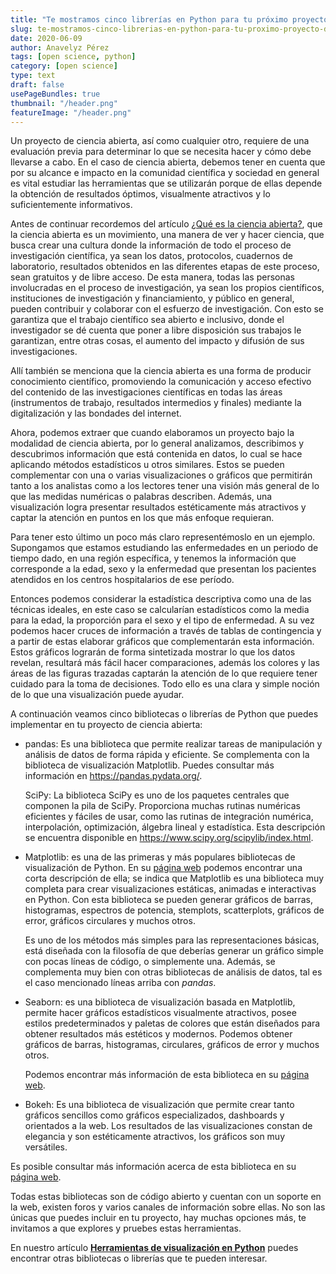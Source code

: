 ```yaml
---
title: "Te mostramos cinco librerías en Python para tu próximo proyecto de ciencia abierta"
slug: te-mostramos-cinco-librerias-en-python-para-tu-proximo-proyecto-de-ciencia-abierta
date: 2020-06-09
author: Anavelyz Pérez
tags: [open science, python]
category: [open science]
type: text
draft: false
usePageBundles: true
thumbnail: "/header.png"
featureImage: "/header.png"
---
```



<!-- # Te mostramos cinco librerías en Python para tu próximo proyecto de ciencia abierta -->
<!-- **Por Anavelyz Pérez** -->



Un proyecto de ciencia abierta, así como cualquier otro, requiere de una
evaluación previa para determinar lo que se necesita hacer y cómo debe llevarse
a cabo. En el caso de ciencia abierta, debemos tener en cuenta que por su
alcance e impacto en la comunidad científica y sociedad en general es vital
estudiar las herramientas que se utilizarán porque de ellas depende la obtención
de resultados óptimos, visualmente atractivos y lo suficientemente informativos.

<!-- TEASER_END -->

Antes de continuar recordemos del artículo [¿Qué es la ciencia
abierta?]([https://opensciencelabs.org/blog/0001-ciencia_abierta/que-es-la-ciencia-abierta/),
que la ciencia abierta es un movimiento, una manera de ver y hacer ciencia, que
busca crear una cultura donde la información de todo el proceso de investigación
científica, ya sean los datos, protocolos, cuadernos de laboratorio, resultados
obtenidos en las diferentes etapas de este proceso, sean gratuitos y de libre
acceso. De esta manera, todas las personas involucradas en el proceso de
investigación, ya sean los propios científicos, instituciones de investigación y
financiamiento, y público en general, pueden contribuir y colaborar con el
esfuerzo de investigación. Con esto se garantiza que el trabajo científico sea
abierto e inclusivo, donde el investigador se dé cuenta que poner a libre
disposición sus trabajos le garantizan, entre otras cosas, el aumento del
impacto y difusión de sus investigaciones.

Allí también se menciona que la ciencia abierta es una forma de producir
conocimiento científico, promoviendo la comunicación y acceso efectivo del
contenido de las investigaciones científicas en todas las áreas (instrumentos de
trabajo, resultados intermedios y finales) mediante la digitalización y las
bondades del internet.

Ahora, podemos extraer que cuando elaboramos un proyecto bajo la modalidad de
ciencia abierta, por lo general analizamos, describimos y descubrimos
información que está contenida en datos, lo cual se hace aplicando métodos
estadísticos u otros similares. Estos se pueden complementar con una o varias
visualizaciones o gráficos que permitirán tanto a los analistas como a los
lectores tener una visión más general de lo que las medidas numéricas o palabras
describen. Además, una visualización logra presentar resultados estéticamente
más atractivos y captar la atención en puntos en los que más enfoque requieran.

Para tener esto último un poco más claro representémoslo en un ejemplo.
Supongamos que estamos estudiando las enfermedades en un periodo de tiempo dado,
en una región específica, y tenemos la información que corresponde a la edad,
sexo y la enfermedad que presentan los pacientes atendidos en los centros
hospitalarios de ese período.

Entonces podemos considerar la estadística descriptiva como una de las técnicas
ideales, en este caso se calcularían estadísticos como la media para la edad, la
proporción para el sexo y el tipo de enfermedad. A su vez podemos hacer cruces
de información a través de tablas de contingencia y a partir de estas elaborar
gráficos que complementarán esta información. Estos gráficos lograrán de forma
sintetizada mostrar lo que los datos revelan, resultará más fácil hacer
comparaciones, además los colores y las áreas de las figuras trazadas captarán
la atención de lo que requiere tener cuidado para la toma de decisiones. Todo
ello es una clara y simple noción de lo que una visualización puede ayudar.

A continuación veamos cinco bibliotecas o librerías de Python que puedes
implementar en tu proyecto de ciencia abierta:

- pandas: Es una biblioteca que permite realizar tareas de manipulación y
  análisis de datos de forma rápida y eficiente. Se complementa con la
  biblioteca de visualización Matplotlib. Puedes consultar más información en
  https://pandas.pydata.org/.

  SciPy: La biblioteca SciPy es uno de los paquetes centrales que componen la
  pila de SciPy. Proporciona muchas rutinas numéricas eficientes y fáciles de
  usar, como las rutinas de integración numérica, interpolación, optimización,
  álgebra lineal y estadística. Esta descripción se encuentra disponible en
  https://www.scipy.org/scipylib/index.html.

- Matplotlib: es una de las primeras y más populares bibliotecas de
  visualización de Python. En su [página web](https://matplotlib.org/) podemos
  encontrar una corta descripción de ella; se indica que Matplotlib es una
  biblioteca muy completa para crear visualizaciones estáticas, animadas e
  interactivas en Python. Con esta biblioteca se pueden generar gráficos de
  barras, histogramas, espectros de potencia, stemplots, scatterplots, gráficos
  de error, gráficos circulares y muchos otros.

  Es uno de los métodos más simples para las representaciones básicas, está
  diseñada con la filosofía de que deberías generar un gráfico simple con pocas
  líneas de código, o simplemente una. Además, se complementa muy bien con otras
  bibliotecas de análisis de datos, tal es el caso mencionado líneas arriba con
  *pandas*.

- Seaborn: es una biblioteca de visualización basada en Matplotlib, permite
  hacer gráficos estadísticos visualmente atractivos, posee estilos
  predeterminados y paletas de colores que están diseñados para obtener
  resultados más estéticos y modernos. Podemos obtener gráficos de barras,
  histogramas, circulares, gráficos de error y muchos otros.

  Podemos encontrar más información de esta biblioteca en su [página
  web](https://seaborn.pydata.org/).

- Bokeh: Es una biblioteca de visualización que permite crear tanto gráficos
  sencillos como gráficos especializados, dashboards y orientados a la web. Los
  resultados de las visualizaciones constan de elegancia y son estéticamente
  atractivos, los gráficos son muy versátiles.

Es posible consultar más información acerca de esta biblioteca en su [página
web](https://docs.bokeh.org/en/latest/index.html).

Todas estas bibliotecas son de código abierto y cuentan con un soporte en la
web, existen foros y varios canales de información sobre ellas. No son las
únicas que puedes incluir en tu proyecto, hay muchas opciones más, te invitamos
a que explores y pruebes estas herramientas.

En nuestro artículo [**Herramientas de visualización en
Python**](https://opensciencelabs.org/blog/0037-visualizacion_python/herramientas-de-visualizacion-en-python/)
puedes encontrar otras bibliotecas o librerías que te pueden interesar.
